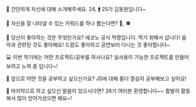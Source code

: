 👋 간단하게 자신에 대해 소개해주세요.
24, 🚹 25기 김동완입니다~

🔎 자신을 잘 나타낼 수 있는 키워드를 하나 뽑는다면?
🥚, 🕷️

💌 당신이 좋아하는 것은 무엇인가요?
에코노 공식 먹짱입니다. 먹기 위해서 삽니다!
음악과 관련된 것도 좋아해요! 드럼도 좋아하고 공연보러 다니는 것 좋아합니다~

💻 이번 학기에는 어떤 프로젝트/공부를 하시나요?
실사용이 가능한 프로젝트를 만들어보려고 노력 중 입니다~!

👣 앞으로 어떤 것을 공부하고 싶으신가요?
JS에 대해 좀더 열심히 공부해보고 싶어요!

💙 마지막으로 하고 싶으신 말씀이 있으시다면?
26기 여러분 환영합니다~~ 활발히 활동해서 많이 얻어가셨으면 해요~!
